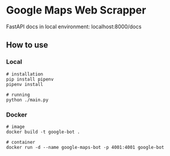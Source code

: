 # Google Maps Web Scrapper

FastAPI docs in local environment: localhost:8000/docs

## How to use

### Local
~~~
# installation
pip install pipenv
pipenv install

# running
python ./main.py
~~~

### Docker

~~~
# image
docker build -t google-bot .

# container
docker run -d --name google-maps-bot -p 4001:4001 google-bot
~~~

